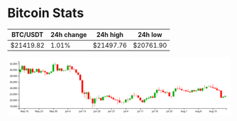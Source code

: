 # Bitcoin Stats

BTC/USDT|24h change|24h high|24h low|
|---|---|---|---|
|$21419.82|1.01%|$21497.76|$20761.90|

<img src="./chart.svg">
